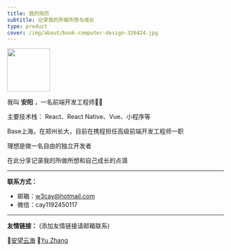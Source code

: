 ```yaml
---
title: 我的简历
subtitle: 记录我的所做所想与成长
type: product
cover: /img/about/book-computer-design-326424.jpg
---
```


<img src="https://tva1.sinaimg.cn/large/008i3skNgy1gynp755ah3j30n00n0t9g.jpg" width="100" />

我叫 **安阳** ，一名前端开发工程师👨‍💻

主要技术栈： React、React Native、Vue、小程序等

Base上海，在郑州长大，目前在携程担任高级前端开发工程师一职

理想是做一名自由的独立开发者

在此分享记录我的所做所想和自己成长的点滴

-------

**联系方式：**
- 邮箱：w3cay@hotmail.com
- 微信：cay1192450117

-------

**友情链接：** (添加友情链接请邮箱联系)

🔗[安望云海](http://w3cay.com/) 🔗[Yu Zhang](http://zy2071.com/#/) 